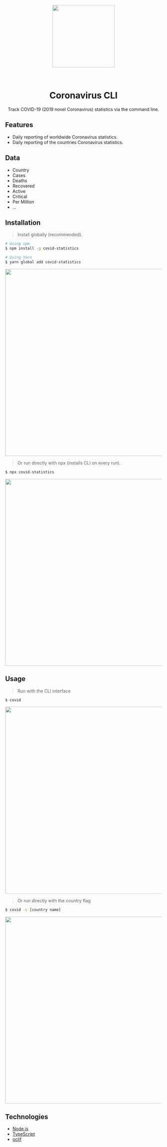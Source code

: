 <br>
<br>
<br>
<div align="center">
  <img src="https://i.imgur.com/2vnaNkL.png" width="200px" />
</div>
<br>
<br>

<div align="center">
  
# Coronavirus CLI 
Track COVID-19 (2019 novel Coronavirus) statistics via the command line.
<!-- <br>
<br>
<br> -->
</div>

## Features

- Daily reporting of worldwide Coronavirus statistics.
- Daily reporting of the countries Coronavirus statistics.

## Data

- Country
- Cases
- Deaths
- Recovered
- Active
- Critical
- Per Million
- ...

## Installation

> Install globally (recommended).

```bash
# Using npm
$ npm install -g covid-statistics

# Using Yarn
$ yarn global add covid-statistics
```

<img src="https://i.imgur.com/YrUqE8E.gif" width="600px" />

<br>

> Or run directly with npx (installs CLI on every run).

```bash
$ npx covid-statistics
```

<img src="https://i.imgur.com/uTnvthU.gif" width="600px" />

## Usage

> Run with the CLI interface

```bash
$ covid
```

<img src="https://i.imgur.com/7NA9ttl.gif" width="600px" />

<br>

> Or run directly with the country flag

```bash
$ covid -c [country name]
```

<img src="https://i.imgur.com/fZ0eVKe.gif" width="600px" />

## Technologies

- [Node.js](https://github.com/nodejs/node)
- [TypeScript](https://github.com/microsoft/TypeScript)
- [oclif](https://github.com/oclif/oclif)
